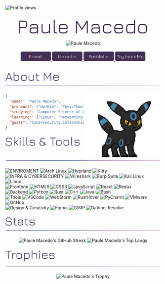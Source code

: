 <!-- Contador de acessos -->
![Profile views](https://komarev.com/ghpvc/?username=paulemacedo&label=Profile%20views&color=432E54&style=flat)

<div align="center">
   <!-- Nome -->
   <h2>
      <img src="./Assets/Titles/nome.png" alt="paulemacedo" />
   </h2>
   
   <!-- Texto Dinamico -->
   <img src="https://readme-typing-svg.demolab.com?font=Jura&weight=600&size=25&pause=1000&color=4B4376&random=false&width=450&height=40&lines=I'm+a+Cybersecurity+Enthusiast;I+am+a+Software+Developer" alt="Paule Macedo">
   
   <!-- Botões -->
   <h6>
      <a href="mailto:paulo.macedo@aluno.cefet-rj.br">
         <img src="./Assets/Buttons/email.png" alt="Email" height="30"/>
      </a>
      <a href="https://www.linkedin.com/in/Paulemacedo/">
         <img src="./Assets/Buttons/linkedin.png" alt="LinkedIn" height="30"/>
      </a>
      <a href="">
         <img src="./Assets/Buttons/portifolio.png" alt="Portifólio" height="30"/>
      </a>
      <a href="https://tryhackme.com/p/paulemacedo">
         <img src="./Assets/Buttons/tryhackme.png" alt="Try hack Me" height="30"/>
      </a>  
   </h6>
</div>

<!-- About Me -->

### [![About Me](./Assets/Titles/aboutme.png)](https://github.com/paulemacedo#) <img align="center" alt="line" src="./Assets/line.gif" width="900" height="1"/>

<img align="right" alt="Umbreon" src="./Assets/umbreon.gif" width="250px"/>

```json
{
  "name": "Paule Macedo",
  "pronouns": ["He/Him", "They/Them"],
  "studying": "Computer Science at CEFET/RJ",
  "learning": ["Linux", "Networking", "Cybersecurity"],
  "goals": "Cybersecurity internship"
}
```

<!-- Skills -->
### [![Skills](./Assets/Titles/Skills.png)](https://github.com/paulemacedo#-1) <img align="center" alt="line" src="./Assets/line.gif" width="900" height="1"/>

<!-- <div align="center">
   <a href="./Pages/Skills.md">
      <img src="https://go-skill-icons.vercel.app/api/icons?i=arch,hyprland,kitty,linux,bash,python,kali,wireshark,vmwareworkstation,github,figma,gimp,davinci,rust,c,cpp,java,lua,html,css,js,webstorm,pycharm,goland,rustrover,vscode&titles=true&perline=13" alt="Skills">
   </a>
</div> -->


![ENVIROMENT](https://img.shields.io/badge/MY%20ENVIROMENT-181624?style=flat-square&logoColor=white)
![Arch Linux](https://img.shields.io/badge/Arch_Linux-432E54?style=flat-square&logo=arch-linux&logoColor=white)
![Hyprland](https://img.shields.io/badge/Hyprland-432E54?style=flat-square&logo=hyprland&logoColor=white)
![Kitty](https://img.shields.io/badge/Kitty-432E54?style=flat-square&logo=gnometerminal&logoColor=white)
<br>
![INFRA & CYBERSECURITY](https://img.shields.io/badge/INFRA%20%26%20CYBERSECURITY-181624?style=flat-square&logoColor=white)
![Wireshark](https://img.shields.io/badge/Wireshark-432E54?style=flat-square&logo=wireshark&logoColor=white)
![Burp Suite](https://img.shields.io/badge/Burp%20Suite-432E54?style=flat-square&logo=burpsuite&logoColor=white)
![Kali Linux](https://img.shields.io/badge/Kali_Linux-432E54?style=flat-square&logo=kali-linux&logoColor=white)
![Linux](https://img.shields.io/badge/Linux-432E54?style=flat-square&logo=linux&logoColor=white)
<br>
![Frontend](https://img.shields.io/badge/FRONTEND-181624?style=flat-square&logoColor=white)
![HTML5](https://img.shields.io/badge/-HTML5-432E54?style=flat-square&logo=html5&logoColor=white) 
![CSS3](https://img.shields.io/badge/-CSS3-432E54?style=flat-square&logo=css3&logoColor=white)
![JavaScript](https://img.shields.io/badge/-JavaScript-432E54?style=flat-square&logo=javascript&logoColor=white)
![React](https://img.shields.io/badge/-React-432E54?style=flat-square&logo=react&logoColor=white)
![Redux](https://img.shields.io/badge/-Redux-432E54?style=flat-square&logo=redux&logoColor=white)
<br>
![Backend](https://img.shields.io/badge/BACKEND-181624?style=flat-square&logoColor=white)
![Python](https://img.shields.io/badge/-Python-432E54?style=flat-square&logo=Python&logoColor=white)
![Rust](https://img.shields.io/badge/-Rust-432E54?style=flat-square&logo=rust&logoColor=white)
![C++](https://img.shields.io/badge/-C++-432E54?style=flat-square&logo=c&logoColor=white)
![Java](https://img.shields.io/badge/-Java-432E54?style=flat-square&logo=openjdk&logoColor=white)
![Bash](https://img.shields.io/badge/-Bash-432E54?style=flat-square&logo=gnu-bash&logoColor=white)
<BR>
![Tools](https://img.shields.io/badge/TOOLS-181624?style=flat-square&logoColor=white)
![VSCode](https://img.shields.io/badge/-VSCode-432E54?style=flat-square&logo=visual-studio-code&logoColor=white)
![WebStorm](https://img.shields.io/badge/-WebStorm-432E54?style=flat-square&logo=webstorm&logoColor=white)
![RustHover](https://img.shields.io/badge/-RustHover-432E54?style=flat-square&logo=rust&logoColor=white)
![PyCharm](https://img.shields.io/badge/-PyCharm-432E54?style=flat-square&logo=pycharm&logoColor=white)
![VMware](https://img.shields.io/badge/-VMware-432E54?style=flat-square&logo=vmware&logoColor=white)
![GitHub](https://img.shields.io/badge/-GitHub-432E54?style=flat-square&logo=github&logoColor=white)
<br>
![Design & Creativity](https://img.shields.io/badge/DESIGN%20%26%20CREATIVITY-181624?style=flat-square&logoColor=white)
![Figma](https://img.shields.io/badge/-Figma-432E54?style=flat-square&logo=figma&logoColor=white)
![GIMP](https://img.shields.io/badge/-GIMP-432E54?style=flat-square&logo=gimp&logoColor=white)
![DaVinci Resolve](https://img.shields.io/badge/-DaVinci%20Resolve-432E54?style=flat-square&logo=davinci-resolve&logoColor=white)

<!-- status -->
### [![Stats](./Assets/Titles/Stats.png)](https://github.com/paulemacedo#-2) <img align="center" alt="line" src="./Assets/line.gif" width="900" height="1"/>
<div align="center">
    <div>
        <img alt="Paule Macedo's GitHub Streak" width="53%" src="https://paule-streaks.vercel.app/?user=paulemacedo&theme=tokyonight">
        <img alt="Paule Macedo's Top Langs" width="38%" src="https://github-readme-stats.vercel.app/api/top-langs?username=paulemacedo&theme=tokyonight&show_icons=true&locale=en&layout=compact&exclude_repo=BytedeSabor">
    </div>

</div>


<!-- Trophies -->
### [![Trophies](./Assets/Titles/Trophies.png)](https://github.com/paulemacedo#-3) <img align="center" alt="line" src="./Assets/line.gif" width="900" height="1"/>
<div align="center">
   <img alt="Paule Macedo's Trophy" src="https://github-profile-trophy.vercel.app/?username=paulemacedo&theme=tokyonight&rank=-C&column=-1">
</div>